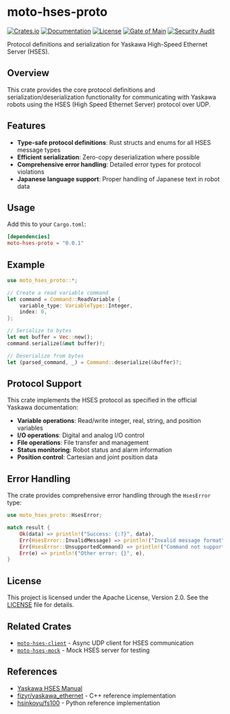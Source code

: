 # moto-hses-proto

[![Crates.io](https://img.shields.io/crates/v/moto-hses-proto)](https://crates.io/crates/moto-hses-proto)
[![Documentation](https://docs.rs/moto-hses-proto/badge.svg)](https://docs.rs/moto-hses-proto)
[![License](https://img.shields.io/crates/l/moto-hses-proto)](https://crates.io/crates/moto-hses-proto)
[![Gate of Main](https://github.com/masayuki-kono/moto-hses/actions/workflows/gate-of-main.yml/badge.svg)](https://github.com/masayuki-kono/moto-hses/actions/workflows/gate-of-main.yml)
[![Security Audit](https://github.com/masayuki-kono/moto-hses/actions/workflows/security-audit.yml/badge.svg)](https://github.com/masayuki-kono/moto-hses/actions/workflows/security-audit.yml)

Protocol definitions and serialization for Yaskawa High-Speed Ethernet Server (HSES).

## Overview

This crate provides the core protocol definitions and serialization/deserialization functionality for communicating with Yaskawa robots using the HSES (High Speed Ethernet Server) protocol over UDP.

## Features

- **Type-safe protocol definitions**: Rust structs and enums for all HSES message types
- **Efficient serialization**: Zero-copy deserialization where possible
- **Comprehensive error handling**: Detailed error types for protocol violations
- **Japanese language support**: Proper handling of Japanese text in robot data

## Usage

Add this to your `Cargo.toml`:

```toml
[dependencies]
moto-hses-proto = "0.0.1"
```

## Example

```rust
use moto_hses_proto::*;

// Create a read variable command
let command = Command::ReadVariable {
    variable_type: VariableType::Integer,
    index: 0,
};

// Serialize to bytes
let mut buffer = Vec::new();
command.serialize(&mut buffer)?;

// Deserialize from bytes
let (parsed_command, _) = Command::deserialize(&buffer)?;
```

## Protocol Support

This crate implements the HSES protocol as specified in the official Yaskawa documentation:

- **Variable operations**: Read/write integer, real, string, and position variables
- **I/O operations**: Digital and analog I/O control
- **File operations**: File transfer and management
- **Status monitoring**: Robot status and alarm information
- **Position control**: Cartesian and joint position data

## Error Handling

The crate provides comprehensive error handling through the `HsesError` type:

```rust
use moto_hses_proto::HsesError;

match result {
    Ok(data) => println!("Success: {:?}", data),
    Err(HsesError::InvalidMessage) => println!("Invalid message format"),
    Err(HsesError::UnsupportedCommand) => println!("Command not supported"),
    Err(e) => println!("Other error: {}", e),
}
```

## License

This project is licensed under the Apache License, Version 2.0. See the [LICENSE](https://github.com/masayuki-kono/moto-hses/blob/main/LICENSE) file for details.

## Related Crates

- [`moto-hses-client`](https://crates.io/crates/moto-hses-client) - Async UDP client for HSES communication
- [`moto-hses-mock`](https://crates.io/crates/moto-hses-mock) - Mock HSES server for testing

## References

- [Yaskawa HSES Manual](https://www.motoman.com/getmedia/16B5CD92-BD0B-4DE0-9DC9-B71D0B6FE264/160766-1CD.pdf.aspx?ext=.pdf)
- [fizyr/yaskawa_ethernet](https://github.com/fizyr/yaskawa_ethernet) - C++ reference implementation
- [hsinkoyu/fs100](https://github.com/hsinkoyu/fs100) - Python reference implementation

